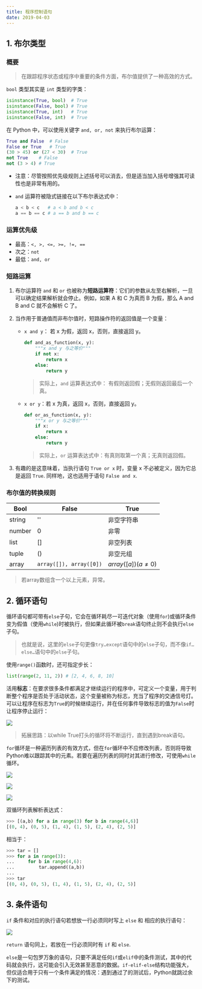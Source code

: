 ```yaml
---
title: 程序控制语句
date: 2019-04-03
---
```


## 1. 布尔类型

### 概要

> 在跟踪程序状态或程序中重要的条件方面，布尔值提供了一种高效的方式。

`bool` 类型其实是 `int` 类型的字类：

```python
isinstance(True, bool)	# True
isinstance(False, bool)	# True
isinstance(True, int)	# True
isinstance(False, int)	# True
```

在 Python 中，可以使用关键字 `and, or, not` 来执行布尔运算：

```python
True and False	# False
False or True	# True
(30 > 45) or (27 < 30)	# True
not True	# False
not (3 > 4)	# True
```

- 注意：尽管按照优先级规则上述括号可以消去，但是适当加入括号增强其可读性也是非常有用的。

- `and` 运算符被隐式链接在以下布尔表达式中：

    ```python
    a < b < c	# a < b and b < c
    a == b == c	# a == b and b == c
    ```

### 运算优先级

-   最高：`<, >, <=, >=, !=, ==`
-   次之：`not`
-   最低：`and, or`

### 短路运算

1. 布尔运算符 `and` 和 `or` 也被称为**短路运算符**：它们的参数从左至右解析，一旦可以确定结果解析就会停止。例如，如果 A 和 C 为真而 B 为假，那么 A and B and C 就不会解析 C 了。

2. 当作用于普通值而非布尔值时，短路操作符的返回值是一个变量：

    - `x and y`： 若 x 为假，返回 x，否则，直接返回 y。

        ```python
        def and_as_function(x, y):
            """x and y 与之等价"""
            if not x:
                return x
            else:
                return y
        ```

        > 实际上，`and` 运算表达式中： 有假则返回假；无假则返回最后一个真。

    - `x or y`：若 x 为真，返回 x，否则，直接返回 y。

        ```python
        def or_as_function(x, y):
            """x or y 与之等价"""
            if x:
                return x
            else:
                return y
        ```

        > 实际上，`or` 运算表达式中：有真则取第一个真；无真则返回假。

3. 有趣的是这意味着，当执行语句 `True or x` 时，变量 x 不必被定义，因为它总是返回 `True`. 同样地，这也适用于语句 `False and x`.

### 布尔值的转换规则

| Bool   | False                   | True                 |
| ------ | ----------------------- | -------------------- |
| string | ''                      | 非空字符串           |
| number | 0                       | 非零                 |
| list   | []                      | 非空列表             |
| tuple  | ()                      | 非空元组             |
| array  | `array([]), array([0])` | $array([a])(a\neq0)$ |

> 若array数组含一个以上元素，异常。

## 2. 循环语句

循环语句都可带有`else`子句，它会在循环耗尽一可迭代对象（使用`for`)或循环条件变为假值（使用`while`)时被执行，但如果此循环被`break`语句终止则不会执行`else`子句。

> 也就是说，这里的`else`子句更像`try…except`语句中的`else`子句，而不像`if…else…`语句中的`else`子句。

使用`range()`函数时，还可指定步长：

```python
list(range(2, 11, 2)) # [2, 4, 6, 8, 10]
```

活用**标志**：在要求很多条件都满足才继续运行的程序中，可定义一个变量，用于判断整个程序是否处于活动状态，这个变量被称为标志，充当了程序的交通信号灯。可以让程序在标志为`True`的时候继续运行，并在任何事件导致标志的值为`False`时让程序停止运行：

![](https://figure-bed.chua-n.com/Python/53.png)

> 拓展思路：以while True打头的循环将不断运行，直到遇到break语句。

`for`循环是一种遍历列表的有效方式，但在`for`循环中不应修改列表，否则将导致Python难以跟踪其中的元素。若要在遍历列表的同时对其进行修改，可使用`while`循环。

![](https://figure-bed.chua-n.com/Python/54.png)

![](https://figure-bed.chua-n.com/Python/55.png)

![](https://figure-bed.chua-n.com/Python/56.png)

双循环列表解析表达式：

```python
>>> [(a,b) for a in range(3) for b in range(4,6)]
[(0, 4), (0, 5), (1, 4), (1, 5), (2, 4), (2, 5)]
```

相当于：

```python
>>> tar = []
>>> for a in range(3):
...     for b in range(4,6):
...         tar.append((a,b))
...
>>> tar
[(0, 4), (0, 5), (1, 4), (1, 5), (2, 4), (2, 5)]
```



## 3. 条件语句

`if` 条件和对应的执行语句若想放一行必须同时写上 `else` 和 相应的执行语句：

![](https://figure-bed.chua-n.com/Python/57.png)

`return` 语句同上，若放在一行必须同时有 `if` 和 `else`.

`else`是一句包罗万象的语句，只要不满足任何`if`或`elif`中的条件测试，其中的代码就会执行，这可能会引入无效甚至恶意的数据。`if-elif-else`结构功能强大，但仅适合用于只有一个条件满足的情况：遇到通过了的测试后，Python就跳过余下的测试。
